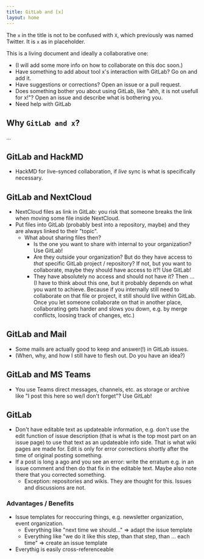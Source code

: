 ```yaml
---
title: GitLab and [x]
layout: home
---
```


The `x` in the title is not to be confused with `X`, which previously was named Twitter. It is `x` as in placeholder.

This is a living document and ideally a collaborative one: 

- (I will add some more info on how to collaborate on this doc soon.)
- Have something to add about tool x's interaction with GitLab? Go on and add it.
- Have suggestions or corrections? Open an issue or a pull request.
- Does something bother you about using GitLab, like "ahh, it is not usefull for x!"? Open an issue and describe what is bothering you.
- Need help with GitLab

## Why `GitLab and x`?

...

## GitLab and HackMD

- HackMD for live-synced collaboration, if *live* sync is what is specifically necessary.

## GitLab and NextCloud

- NextCloud files as link in GitLab: you risk that someone breaks the link when moving some file inside NextCloud.
- Put files into GitLab (probably best into a repository, maybe) and they are always linked to their "topic".
  - What about sharing files then?
    - Is the one you want to share with internal to your organization? Use GitLab!
    - Are they outside your organization? But do they have access to *that* specific GitLab project / repository? If not, but you want to collaborate, maybe they should have access to it?! Use GitLab!
    - They have absolutely no access and should not have it? Then ... (I have to think about this one, but it probably depends on what you want to achieve. Because if you internally still need to collaborate on that file or project, it still should live within GitLab. Once you let someone collaborate on that in another place, collaborating gets harder and slows you down, e.g. by merge conflicts, loosing track of changes, etc.)

## GitLab and Mail

- Some mails are actually good to keep and answer(!) in GitLab issues.
- (When, why, and how I still have to flesh out. Do you have an idea?)

## GitLab and MS Teams

- You use Teams direct messages, channels, etc. as storage or archive like "I post this here so we/I don't forget"? Use GitLab!

## GitLab

- Don't have editable text as updateable information, e.g. don't use the edit function of issue description (that is what is the top most part on an issue page) to use that text as an updateable info side. That is what wiki pages are made for. Edit is only for error corrections shortly after the time of original posting something.
- If a post is long a ago and you see an error: write the erratum e.g. in an issue comment and then do that fix in the editable text. Maybe also note there that you corrected something.
  - Exception: repositories and wikis. They are thought for this. Issues and discussions are not.

### Advantages / Benefits

- Issue templates for reoccuring things, e.g. newsletter organization, event organization.
  - Everything like "next time we should..." => adapt the issue template
  - Everything like "we do it like this step, than that step, than ... each time" => create an issue template
- Everythig is easily cross-referenceable
